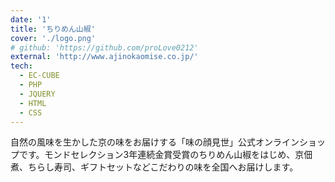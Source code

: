 ```yaml
---
date: '1'
title: 'ちりめん山椒'
cover: './logo.png'
# github: 'https://github.com/proLove0212'
external: 'http://www.ajinokaomise.co.jp/'
tech:
  - EC-CUBE
  - PHP
  - JQUERY
  - HTML
  - CSS
---
```


自然の風味を生かした京の味をお届けする「味の顔見世」公式オンラインショップです。モンドセレクション3年連続金賞受賞のちりめん山椒をはじめ、京佃煮、ちらし寿司、ギフトセットなどこだわりの味を全国へお届けします。
